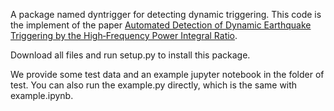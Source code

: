A package named dyntrigger for detecting dynamic triggering.
This code is the implement of the paper [Automated Detection of Dynamic Earthquake Triggering by the High‐Frequency Power Integral Ratio](https://agupubs.onlinelibrary.wiley.com/doi/full/10.1029/2019GL083913).

Download all files and run setup.py to install this package.

We provide some test data and an example jupyter notebook in the folder of test. You can also run the example.py directly, which is the same with example.ipynb. 

